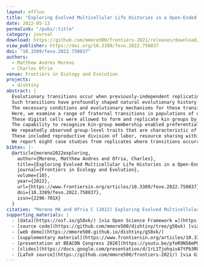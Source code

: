```yaml
---
layout: efflux
title: "Exploring Evolved Multicellular Life Histories in a Open-Ended Digital Evolution System"
date: 2022-05-13
permalink: "/pubs/:title"
category: journal
download: https://github.com/mmore500/frontiers-2021/releases/download/v2.0.0/frontiers-2021.pdf
view_publisher: https://doi.org/10.3389/fevo.2022.750837
doi: "10.3389/fevo.2022.750837"
authors:
  - Matthew Andres Moreno
  - Charles Ofria
venue: Frontiers in Ecology and Evolution
projects:
  - dishtiny
abstract: |
  Evolutionary transitions occur when previously-independent replicating entities unite to form more complex individuals.
  Such transitions have profoundly shaped natural evolutionary history and occur in two forms: fraternal transitions involve lower-level entities that are kin (e.g., transitions to multicellularity or to eusocial colonies), while egalitarian transitions involve unrelated individuals (e.g., the origins of mitochondria).
  The necessary conditions and evolutionary mechanisms for these transitions to arise continue to be fruitful targets of scientific interest.
  Here, we examine a range of fraternal transitions in populations of open-ended self-replicating computer programs.
  These digital cells were allowed to form and replicate kin groups by selectively adjoining or expelling daughter cells.
  The capability to recognize kin-group membership enabled preferential communication and cooperation between cells.
  We repeatedly observed group-level traits that are characteristic of a fraternal transition.
  These included reproductive division of labor, resource sharing within kin groups, resource investment in offspring groups, asymmetrical behaviors mediated by messaging, morphological patterning, and adaptive apoptosis.
  We report eight case studies from replicates where transitions occurred and explore the diverse range of adaptive evolved multicellular strategies.
bibtex: |-
  @article{moreno2022exploring,
    author={Moreno, Matthew Andres and Ofria, Charles},
    title={Exploring Evolved Multicellular Life Histories in a Open-Ended Digital Evolution System},
    journal={Frontiers in Ecology and Evolution},
    volume={10},
    year={2022},
    url={https://www.frontiersin.org/articles/10.3389/fevo.2022.750837},
    doi={10.3389/fevo.2022.750837},
    issn={2296-701X}
  }
citation: "Moreno MA and Ofria C (2022) Exploring Evolved Multicellular Life Histories in a Open-Ended Digital Evolution System. Front. Ecol. Evol. 10:750837. doi: 10.3389/fevo.2022.750837"
supporting_materials: |
  - [data](https://osf.io/g58xk/) [via Open Science Framework ❋](https://osf.io)
  - [source code](https://github.com/mmore500/dishtiny/tree/g58xk) [via GitHub <i class="icon-github-1"></i>](https://github.com/)
  - [web demo](https://mmore500.github.io/dishtiny/g58xk/)
  - [supplementary material](https://www.frontiersin.org/articles/10.3389/fevo.2022.750837/full#supplementary-material) [via frontiers](https://www.frontiersin.org/)
  - [presentation at BEACON Congress 2020](https://youtu.be/pfeR9N56mP0) [via YouTube <i class="icon-video"></i>](https://youtube.com)
  - [slides](https://docs.google.com/presentation/d/1rL1TjohqivA7tPb3RF9aeLF38uOMUUKGi2aopCCThSY/) [via Google Slides](https://workspace.google.com/products/slides/)
  - [LaTeX source](https://github.com/mmore500/frontiers-2021/) [via GitHub <i class="icon-github-1"></i>](https://github.com/)
---
```

